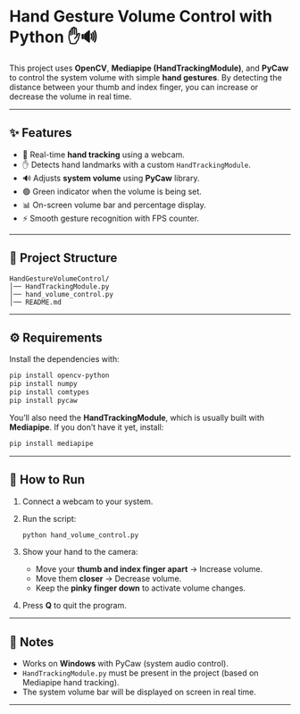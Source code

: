 # **Hand Gesture Volume Control with Python** ✋🔊

This project uses **OpenCV**, **Mediapipe (HandTrackingModule)**, and **PyCaw** to control the system volume with simple **hand gestures**. By detecting the distance between your thumb and index finger, you can increase or decrease the volume in real time.

---

## **✨ Features**

* 🎥 Real-time **hand tracking** using a webcam.
* ✋ Detects hand landmarks with a custom `HandTrackingModule`.
* 🔊 Adjusts **system volume** using **PyCaw** library.
* 🟢 Green indicator when the volume is being set.
* 📊 On-screen volume bar and percentage display.
* ⚡ Smooth gesture recognition with FPS counter.

---

## **📂 Project Structure**

```
HandGestureVolumeControl/
│── HandTrackingModule.py  
│── hand_volume_control.py  
│── README.md  
```

---

## **⚙️ Requirements**

Install the dependencies with:

```bash
pip install opencv-python
pip install numpy
pip install comtypes
pip install pycaw
```

You’ll also need the **HandTrackingModule**, which is usually built with **Mediapipe**. If you don’t have it yet, install:

```bash
pip install mediapipe
```

---

## **🚀 How to Run**

1. Connect a webcam to your system.

2. Run the script:

   ```bash
   python hand_volume_control.py
   ```

3. Show your hand to the camera:

   * Move your **thumb and index finger apart** → Increase volume.
   * Move them **closer** → Decrease volume.
   * Keep the **pinky finger down** to activate volume changes.

4. Press **Q** to quit the program.

---

## **📝 Notes**

* Works on **Windows** with PyCaw (system audio control).
* `HandTrackingModule.py` must be present in the project (based on Mediapipe hand tracking).
* The system volume bar will be displayed on screen in real time.

---
